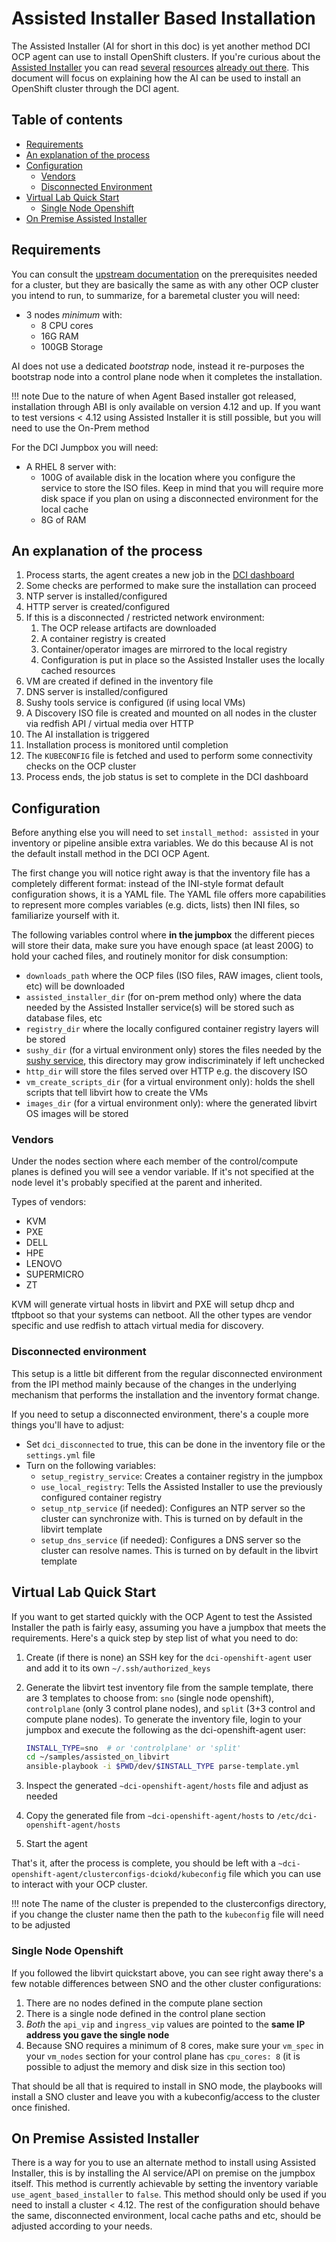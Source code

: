 # Assisted Installer Based Installation

The Assisted Installer (AI for short in this doc) is yet another method DCI OCP
agent can use to install OpenShift clusters. If you're curious about the
[Assisted Installer](https://github.com/openshift/assisted-installer) you can
read
[several](https://cloud.redhat.com/blog/openshift-assisted-installer-is-now-generally-available)
[resources](https://cloud.redhat.com/blog/assisted-installer-on-premise-deep-dive)
[already out
there](https://cloud.redhat.com/blog/meet-the-new-agent-based-openshift-installer-1).
This document will focus on explaining how the AI can be used to install an
OpenShift cluster through the DCI agent.


## Table of contents

* [Requirements](#requirements)
* [An explanation of the process](#an-explanation-of-the-process)
* [Configuration](#configuration)
  * [Vendors](#vendors)
  * [Disconnected Environment](#disconnected-environment)
* [Virtual Lab Quick Start](#virtual-lab-quick-start)
  * [Single Node Openshift](#single-node-openshift)
* [On Premise Assisted Installer](#on-premise-assisted-installer)


## Requirements

You can consult the [upstream
documentation](https://docs.openshift.com/container-platform/4.10/installing/installing_on_prem_assisted/assisted-installer-preparing-to-install.html)
on the prerequisites needed for a cluster, but they are basically the same as
with any other OCP cluster you intend to run, to summarize, for a baremetal
cluster you will need:

* 3 nodes *minimum* with:
  * 8 CPU cores
  * 16G RAM
  * 100GB Storage

AI does not use a dedicated *bootstrap* node, instead it re-purposes the
bootstrap node into a control plane node when it completes the installation.

!!! note
    Due to the nature of when Agent Based installer got released, installation
    through ABI is only available on version 4.12 and up. If you want to test
    versions < 4.12 using Assisted Installer it is still possible, but you will
    need to use the On-Prem method

For the DCI Jumpbox you will need:

* A RHEL 8 server with:
  * 100G of available disk in the location where you configure the service to
    store the ISO files. Keep in mind that you will require more disk space if
    you plan on using a disconnected environment for the local cache
  * 8G of RAM


## An explanation of the process

1.  Process starts, the agent creates a new job in the [DCI
    dashboard](https://www.distributed-ci.io/login)
1.  Some checks are performed to make sure the installation can proceed
1.  NTP server is installed/configured
1.  HTTP server is created/configured
1.  If this is a disconnected / restricted network environment:
    1. The OCP release artifacts are downloaded
    1. A container registry is created
    1. Container/operator images are mirrored to the local registry
    1. Configuration is put in place so the Assisted Installer uses the locally
       cached resources
1.  VM are created if defined in the inventory file
1.  DNS server is installed/configured
1.  Sushy tools service is configured (if using local VMs)
1.  A Discovery ISO file is created and mounted on all nodes in the cluster via
    redfish API / virtual media over HTTP
1.  The AI installation is triggered
1.  Installation process is monitored until completion
1.  The `KUBECONFIG` file is fetched and used to perform some connectivity
    checks on the OCP cluster
1.  Process ends, the job status is set to complete in the DCI dashboard

## Configuration

Before anything else you will need to set `install_method: assisted` in your
inventory or pipeline ansible extra variables. We do this because AI is not the
default install method in the DCI OCP Agent.

The first change you will notice right away is that the inventory file has a
completely different format: instead of the INI-style format default
configuration shows, it is a YAML file. The YAML file offers more capabilities
to represent more comples variables (e.g. dicts, lists) then INI files, so
familiarize yourself with it.

The following variables control where **in the jumpbox** the different pieces
will store their data, make sure you have enough space (at least 200G) to hold
your cached files, and routinely monitor for disk consumption:

  * `downloads_path` where the OCP files (ISO files, RAW images, client tools,
    etc) will be downloaded
  * `assisted_installer_dir` (for on-prem method only) where the data needed by
    the Assisted Installer service(s) will be stored such as database files,
    etc
  * `registry_dir` where the locally configured container registry layers will
    be stored
  * `sushy_dir` (for a virtual environment only) stores the files needed by the
    [sushy service](https://docs.openstack.org/sushy/latest/), this directory
    may grow indiscriminately if left unchecked
  * `http_dir` will store the files served over HTTP e.g. the discovery ISO
  * `vm_create_scripts_dir` (for a virtual environment only): holds the shell
    scripts that tell libvirt how to create the VMs
  * `images_dir` (for a virtual environment only): where the generated
    libvirt OS images will be stored


### Vendors

Under the nodes section where each member of the control/compute planes is
defined you will see a vendor variable.  If it's not specified at the node
level it's probably specified at the parent and inherited.

Types of vendors:

* KVM
* PXE
* DELL
* HPE
* LENOVO
* SUPERMICRO
* ZT

KVM will generate virtual hosts in libvirt and PXE will setup dhcp and tftpboot
so that your systems can netboot.  All the other types are vendor specific and
use redfish to attach virtual media for discovery.

### Disconnected environment

This setup is a little bit different from the regular disconnected environment
from the IPI method mainly because of the changes in the underlying mechanism
that performs the installation and the inventory format change.

If you need to setup a disconnected environment, there's a couple more things
you'll have to adjust:

* Set `dci_disconnected` to true, this can be done in the inventory file or the
  `settings.yml` file
* Turn on the following variables:
  * `setup_registry_service`: Creates a container registry in the jumpbox
  * `use_local_registry`: Tells the Assisted Installer to use the previously
    configured container registry
  * `setup_ntp_service` (if needed): Configures an NTP server so the cluster
    can synchronize with. This is turned on by default in the libvirt template
  * `setup_dns_service` (if needed): Configures a DNS server so the cluster can
    resolve names. This is turned on by default in the libvirt template


## Virtual Lab Quick Start

If you want to get started quickly with the OCP Agent to test the Assisted
Installer the path is fairly easy, assuming you have a jumpbox that meets the
requirements. Here's a quick step by step list of what you need to do:

1.  Create (if there is none) an SSH key for the `dci-openshift-agent` user and
    add it to its own `~/.ssh/authorized_keys`
1.  Generate the libvirt test inventory file from the sample template, there
    are 3 templates to choose from: `sno` (single node openshift),
    `controlplane` (only 3 control plane nodes), and `split` (3+3 control and
    compute plane nodes). To generate the inventory file, login to your jumpbox
    and execute the following as the dci-openshift-agent user:

    ```bash
    INSTALL_TYPE=sno  # or 'controlplane' or 'split'
    cd ~/samples/assisted_on_libvirt
    ansible-playbook -i $PWD/dev/$INSTALL_TYPE parse-template.yml
    ```

1.  Inspect the generated `~dci-openshift-agent/hosts` file and adjust as needed
1.  Copy the generated file from `~dci-openshift-agent/hosts` to
    `/etc/dci-openshift-agent/hosts`
1.  Start the agent

That's it, after the process is complete, you should be left with a
`~dci-openshift-agent/clusterconfigs-dciokd/kubeconfig` file which you can use
to interact with your OCP cluster.

!!! note
    The name of the cluster is prepended to the clusterconfigs directory, if
    you change the cluster name then the path to the `kubeconfig` file will
    need to be adjusted


### Single Node Openshift

If you followed the libvirt quickstart above, you can see right away there's a few notable differences between SNO and the other cluster configurations:

1.  There are no nodes defined in the compute plane section
1.  There is a single node defined in the control plane section
1.  *Both* the `api_vip` and `ingress_vip` values are pointed to the **same IP
    address you gave the single node**
1.  Because SNO requires a minimum of 8 cores, make sure your `vm_spec` in your
    `vm_nodes` section for your control plane has `cpu_cores: 8` (it is
    possible to adjust the memory and disk size in this section too)

That should be all that is required to install in SNO mode, the playbooks will
install a SNO cluster and leave you with a kubeconfig/access to the cluster
once finished.


## On Premise Assisted Installer

There is a way for you to use an alternate method to install using Assisted
Installer, this is by installing the AI service/API on premise on the jumpbox
itself. This method is currently achievable by setting the inventory variable
`use_agent_based_installer` to `false`. This method should only be used if you
need to install a cluster < 4.12.
The rest of the configuration should behave the same, disconnected environment,
local cache paths and etc, should be adjusted according to your needs.
